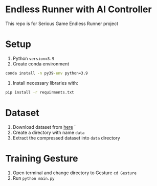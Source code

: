 # Endless Runner with AI Controller

This repo is for Serious Game Endless Runner project

# Setup
1. Python `version=3.9`
1. Create conda environment
```cmd
conda install -n py39-env python=3.9
```
1. Install necessary libraries with:
```cmd
pip install -r requirments.txt
```

# Dataset
1. Download dataset from [here](https://drive.google.com/drive/folders/1Eoz_s6n4jPc5ikg9J29R7dAT7iPIxese?usp=drive_link)
`
1. Create a directory with name `data`
1. Extract the compressed dataset into `data` directory 

# Training Gesture
1. Open terminal and change directory to Gesture `cd Gesture`
1. Run `python main.py`